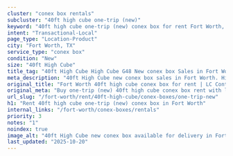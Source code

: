 ```yaml
---
cluster: "conex box rentals"
subcluster: "40ft high cube one-trip (new)"
keyword: "40ft high cube one-trip (new) conex box for rent Fort Worth, TX"
intent: "Transactional-Local"
page_type: "Location-Product"
city: "Fort Worth, TX"
service_type: "conex box"
condition: "New"
size: "40ft High Cube"
title_tag: "40ft High Cube High Cube G48 New conex box Sales in Fort Worth | LC Container"
meta_description: "40ft High Cube new conex box sales in Fort Worth. High cube containers with extra height. Fast delivery, competitive pricing. Serving conex boxes area. Quote ID: W3J. Call (214) 524-4168 for your free quote today."
original_title: "Fort Worth 40ft high cube conex box for rent | LC Container"
original_meta: "Buy one-trip (new) 40ft high cube conex box rent with local delivery in Fort Worth, TX. LC Container — local Since 2003. Request a fast quote today."
url_slug: "/fort-worth/rent/40ft-high-cube/conex-boxes/one-trip-new"
h1: "Rent 40ft high cube one-trip (new) conex box in Fort Worth"
internal_links: "/fort-worth/conex-boxes/rentals"
priority: 3
notes: "1"
noindex: true
image_alt: "40ft High Cube new conex box available for delivery in Fort Worth"
last_updated: "2025-10-20"
---
```


<!-- TODO: Add unique city/inventory copy, images, and internal links here. -->
